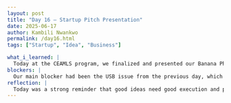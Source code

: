 ```yaml
---
layout: post
title: "Day 16 – Startup Pitch Presentation"
date: 2025-06-17
author: Kambili Nwankwo
permalink: /day16.html
tags: ["Startup", "Idea", "Business"]

what_i_learned: |
  Today at the CEAMLS program, we finalized and presented our Banana Phone product pitch. It was a great experience sharing our unique idea and getting real feedback. I learned how to structure a growth strategy tailored to a specific product and audience, and how to simplify complex points so anyone can understand them. We also learned the importance of clear product positioning — balancing fun with actual value. Another highlight of today was when our mentors helped debug the USB issue we had yesterday. We learned how to trace connection errors and test whether the USB ports were responsive, which helped us understand how important small hardware issues can be in overall system function.
blockers: |
  Our main blocker had been the USB issue from the previous day, which delayed some testing. It was hard to tell if the issue came from the board or the cable. Thankfully, with mentor help, we were able to resolve it and continue smoothly today.
reflection: |
  Today was a strong reminder that good ideas need good execution and presentation. Pitching isn’t just about the product — it's about making people care and understand why it matters. I also appreciated the hands-on debugging session, because even though it seemed like a small hardware issue, it taught us not to overlook details when working on larger projects. Overall, it felt good to make progress both on our idea and our technical setup.
---
```


